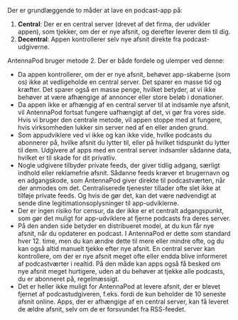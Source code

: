 Der er grundlæggende to måder at lave en podcast-app på:

1. **Central**: Der er en central server (drevet af det firma, der udvikler appen), som tjekker, om der er nye afsnit, og derefter leverer dem til dig.
1. **Decentral**: Appen kontrollerer selv nye afsnit direkte fra podcast-udgiverne.

AntennaPod bruger metode 2. Der er både fordele og ulemper ved denne:

- Da appen kontrollerer, om der er nye afsnit, behøver app-skaberne (som os) ikke at vedligeholde en central server. Det sparer en masse tid og kræfter. Det sparer også en masse penge, hvilket betyder, at vi ikke behøver at være afhængige af annoncer eller store beløb i donationer.
- Da appen ikke er afhængig af en central server til at indsamle nye afsnit, vil AntennaPod fortsat fungere uafhængigt af det, vi gør fra vores side. Hvis vi bruger den centrale metode, vil appen stoppe med at fungere, hvis virksomheden lukker sin server ned af en eller anden grund.
- Som appudviklere ved vi ikke og kan ikke vide, hvilke podcasts du abonnerer på, hvilke afsnit du lytter til, eller på hvilket tidspunkt du lytter til dem. Udgivere af apps med en central server indsamler sådanne data, hvilket er til skade for dit privatliv.
- Nogle udgivere tilbyder private feeds, der giver tidlig adgang, særligt indhold eller reklamefrie afsnit. Sådanne feeds kræver et brugernavn og en adgangskode, som AntennaPod giver direkte til podcastværten, når der anmodes om det. Centraliserede tjenester tillader ofte slet ikke at tilføje private feeds. Og hvis de gør det, kan det være nødvendigt at sende dine legitimationsoplysninger til app-udviklerne.
- Der er ingen risiko for censur, da der ikke er et centralt adgangspunkt, som gør det muligt for app-udviklere at fjerne podcasts fra deres server.
- På den anden side betyder en distribueret model, at du kun får nye afsnit, når du opdaterer en podcast. I AntennaPod er dette som standard hver 12. time, men du kan ændre dette til mere eller mindre ofte, og du kan også altid manuelt tjekke efter nye afsnit. En central server kan kontrollere, om der er nye afsnit meget ofte eller endda blive informeret af podcastværter i realtid. På den måde kan apps også få besked om nye afsnit meget hurtigere, uden at du behøver at tjekke alle podcasts, du er abonneret på, regelmæssigt.
- Det er heller ikke muligt for AntennaPod at levere afsnit, der er blevet fjernet af podcastudgiveren, f.eks. fordi de kun beholder de 10 seneste afsnit online. Apps, der er afhængige af en central server, kan få leveret de ældre afsnit, selv om de er forsvundet fra RSS-feedet.
